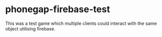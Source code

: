 # phonegap-firebase-test
This was a test game which multiple clients could interact with the same object utilising firebase.

